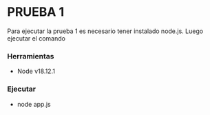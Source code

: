 # PRUEBA 1

Para ejecutar la prueba 1 es necesario tener instalado node.js. Luego ejecutar el comando

### Herramientas
- Node v18.12.1

### Ejecutar
- node app.js